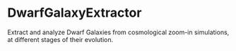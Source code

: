 # DwarfGalaxyExtractor
Extract and analyze Dwarf Galaxies from cosmological zoom-in simulations, at different stages of their evolution.
